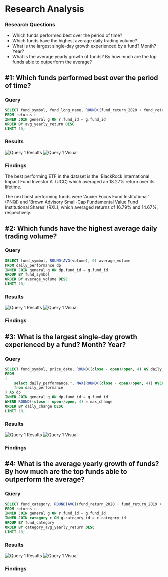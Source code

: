 # Research Analysis

### Research Questions
- Which funds performed best over the period of time?
- Which funds have the highest average daily trading volume?
- What is the largest single-day growth experienced by a fund? Month? Year?
- What is the average yearly growth of funds? By how much are the top funds able to outperform the average?

## #1: Which funds performed best over the period of time?
### Query
```sql
SELECT fund_symbol, fund_long_name, ROUND((fund_return_2020 + fund_return_2019 + fund_return_2018 + fund_return_2017 + fund_return_2016 + fund_return_2015 + fund_return_2014 + fund_return_2013 + fund_return_2012 + fund_return_2011 + fund_return_2010 + fund_return_2009 + fund_return_2008 + fund_return_2007 + fund_return_2006 + fund_return_2005 + fund_return_2004 + fund_return_2003 + fund_return_2002 + fund_return_2001 + fund_return_2000) / 21, 4) AS avg_yearly_return
FROM returns r
INNER JOIN general g ON r.fund_id = g.fund_id
ORDER BY avg_yearly_return DESC
LIMIT 10;
```

### Results
![Query 1 Results](/Resources/Query_1_Results.png)
![Query 1 Visual](/Resources/Q1_plot.png)

### Findings
The best performing ETF in the dataset is the 'BlackRock International Impact Fund Investor A' (UCC) which averaged an 18.27% return over its lifetime. 

The next best performing funds were 'Auxier Focus Fund Institutional' (PNQI) and 'Brown Advisory Small-Cap Fundamental Value Fund Institutional Shares' (RXL), which averaged returns of 16.79% and 14.67%, respectively.

## #2: Which funds have the highest average daily trading volume?
### Query
```sql
SELECT fund_symbol, ROUND(AVG(volume), 0) average_volume
FROM daily_performance dp
INNER JOIN general g ON dp.fund_id = g.fund_id
GROUP BY fund_symbol
ORDER BY average_volume DESC
LIMIT 10;
```

### Results
![Query 1 Results](/Resources/Query_2_Results.png)
![Query 1 Visual](/Resources/Q2_plot.png)

### Findings

## #3: What is the largest single-day growth experienced by a fund? Month? Year?
### Query
```sql
SELECT fund_symbol, price_date, ROUND((close - open)/open, 4) AS daily_change
FROM 
(
	select daily_performance.*, MAX(ROUND((close - open)/open, 4)) OVER(PARTITION BY fund_id) as max_change
	from daily_performance
) AS dp
INNER JOIN general g ON dp.fund_id = g.fund_id
WHERE ROUND((close - open)/open, 4) = max_change
ORDER BY daily_change DESC
LIMIT 10;
```

### Results
![Query 1 Results](/Resources/Query_3_Results.png)
![Query 1 Visual](/Resources/Q3_plot.png)

### Findings

## #4: What is the average yearly growth of funds? By how much are the top funds able to outperform the average?
### Query
```sql
SELECT fund_category, ROUND(AVG((fund_return_2020 + fund_return_2019 + fund_return_2018 + fund_return_2017 + fund_return_2016 + fund_return_2015 + fund_return_2014 + fund_return_2013 + fund_return_2012 + fund_return_2011 + fund_return_2010 + fund_return_2009 + fund_return_2008 + fund_return_2007 + fund_return_2006 + fund_return_2005 + fund_return_2004 + fund_return_2003 + fund_return_2002 + fund_return_2001 + fund_return_2000) / 21), 4) AS category_avg_yearly_return
FROM returns r
INNER JOIN general g ON r.fund_id = g.fund_id
INNER JOIN category c ON g.category_id = c.category_id
GROUP BY fund_category
ORDER BY category_avg_yearly_return DESC
LIMIT 10;
```

### Results
![Query 1 Results](/Resources/Query_4_Results.png)
![Query 1 Visual](/Resources/Q4_plot.png)

### Findings
